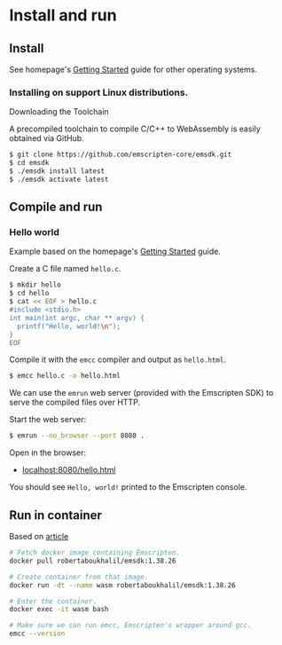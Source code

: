 # Install and run

## Install

See homepage's [Getting Started](https://webassembly.org/getting-started/developers-guide/) guide for other operating systems.

### Installing on support Linux distributions.

Downloading the Toolchain

A precompiled toolchain to compile C/C++ to WebAssembly is easily obtained via GitHub.

```sh
$ git clone https://github.com/emscripten-core/emsdk.git
$ cd emsdk
$ ./emsdk install latest
$ ./emsdk activate latest
```

## Compile and run

### Hello world

Example based on the homepage's [Getting Started](https://webassembly.org/getting-started/developers-guide/) guide.

Create a C file named `hello.c`.

```sh
$ mkdir hello
$ cd hello
$ cat << EOF > hello.c
#include <stdio.h>
int main(int argc, char ** argv) {
  printf("Hello, world!\n");
}
EOF
```

Compile it with the `emcc` compiler and output as `hello.html`.

```sh
$ emcc hello.c -o hello.html
```

We can use the `emrun` web server (provided with the Emscripten SDK) to serve the compiled files over HTTP.

Start the web server:

```sh
$ emrun --no_browser --port 8080 .
```

Open in the browser:

- [localhost:8080/hello.html](http://localhost:8080/hello.html)

You should see `Hello, world!` printed to the Emscripten console.


## Run in container

Based on [article](https://opensource.com/article/19/4/command-line-playgrounds-webassembly)

```sh
# Fetch docker image containing Emscripten.
docker pull robertaboukhalil/emsdk:1.38.26

# Create container from that image.
docker run -dt --name wasm robertaboukhalil/emsdk:1.38.26

# Enter the container.
docker exec -it wasm bash

# Make sure we can run emcc, Emscripten's wrapper around gcc.
emcc --version
```
